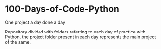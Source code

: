 # 100-Days-of-Code-Python
One project a day done a day

Repository divided with folders referring to each day of practice with Python, the project folder present in each day represents the main project of the same.
